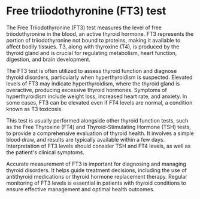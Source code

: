 <!--
source: GPT-4o
abbr: FT4
sibs: free-thyroxine-test, free-triiodothyronine-test, thyroid-stimulating-hormone-3rd-is-test
tags: thyroid tests
-->

# Free triiodothyronine (FT3) test

The Free Triiodothyronine (FT3) test measures the level of free triiodothyronine in the blood, an active thyroid hormone. FT3 represents the portion of triiodothyronine not bound to proteins, making it available to affect bodily tissues. T3, along with thyroxine (T4), is produced by the thyroid gland and is crucial for regulating metabolism, heart function, digestion, and brain development.

The FT3 test is often utilized to assess thyroid function and diagnose thyroid disorders, particularly when hyperthyroidism is suspected. Elevated levels of FT3 may indicate hyperthyroidism, where the thyroid gland is overactive, producing excessive thyroid hormones. Symptoms of hyperthyroidism include weight loss, increased heart rate, and anxiety. In some cases, FT3 can be elevated even if FT4 levels are normal, a condition known as T3 toxicosis.

This test is usually performed alongside other thyroid function tests, such as the Free Thyroxine (FT4) and Thyroid-Stimulating Hormone (TSH) tests, to provide a comprehensive evaluation of thyroid health. It involves a simple blood draw, and results are typically available within a few days. Interpretation of FT3 levels should consider TSH and FT4 levels, as well as the patient's clinical symptoms.

Accurate measurement of FT3 is important for diagnosing and managing thyroid disorders. It helps guide treatment decisions, including the use of antithyroid medications or thyroid hormone replacement therapy. Regular monitoring of FT3 levels is essential in patients with thyroid conditions to ensure effective management and optimal health outcomes.
